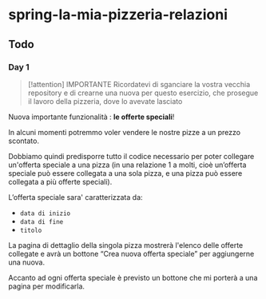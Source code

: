 # spring-la-mia-pizzeria-relazioni

## Todo
### Day 1
> [!attention] IMPORTANTE
> Ricordatevi di sganciare la vostra vecchia repository e di crearne una nuova per questo esercizio, che prosegue il lavoro della pizzeria, dove lo avevate lasciato

Nuova importante funzionalità : **le offerte speciali**!

In alcuni momenti potremmo voler vendere le nostre pizze a un prezzo scontato.

Dobbiamo quindi predisporre tutto il codice necessario per poter collegare un'offerta speciale a una pizza (in una relazione 1 a molti, cioè un’offerta speciale può essere collegata a una sola pizza, e una pizza può essere collegata a più offerte speciali).

L’offerta speciale sara' caratterizzata da:
- `data di inizio`
- `data di fine`
- `titolo`

La pagina di dettaglio della singola pizza mostrerà l'elenco delle offerte collegate e avrà un bottone “Crea nuova offerta speciale” per aggiungerne una nuova.

Accanto ad ogni offerta speciale è previsto un bottone che mi porterà a una pagina per modificarla.